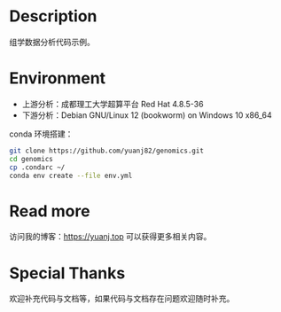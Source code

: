 # Description

组学数据分析代码示例。

# Environment

- 上游分析：成都理工大学超算平台 Red Hat 4.8.5-36
- 下游分析：Debian GNU/Linux 12 (bookworm) on Windows 10 x86_64

conda 环境搭建：

```bash
git clone https://github.com/yuanj82/genomics.git
cd genomics
cp .condarc ~/
conda env create --file env.yml
```

# Read more

访问我的博客：https://yuanj.top 可以获得更多相关内容。

# Special Thanks

欢迎补充代码与文档等，如果代码与文档存在问题欢迎随时补充。
